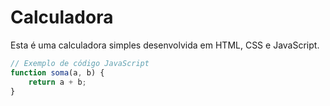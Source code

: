 # Calculadora

Esta é uma calculadora simples desenvolvida em HTML, CSS e JavaScript.

```javascript
// Exemplo de código JavaScript
function soma(a, b) {
    return a + b;
}


